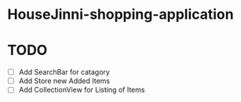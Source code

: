 # HouseJinni-shopping-application

# TODO
- [ ] Add SearchBar for catagory
- [ ] Add Store new Added Items 
- [ ] Add CollectionView for Listing of Items
